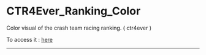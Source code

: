 # CTR4Ever_Ranking_Color
Color visual of the crash team racing ranking. ( ctr4ever )

To access it : [here](https://revlix-sp.github.io/CTR4Ever_Ranking_Color/)

---
